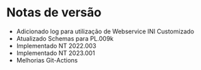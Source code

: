 # Notas de versão

- Adicionado log para utilização de Webservice INI Customizado
- Atualizado Schemas para PL.009k
- Implementado NT 2022.003
- Implementado NT 2023.001
- Melhorias Git-Actions
